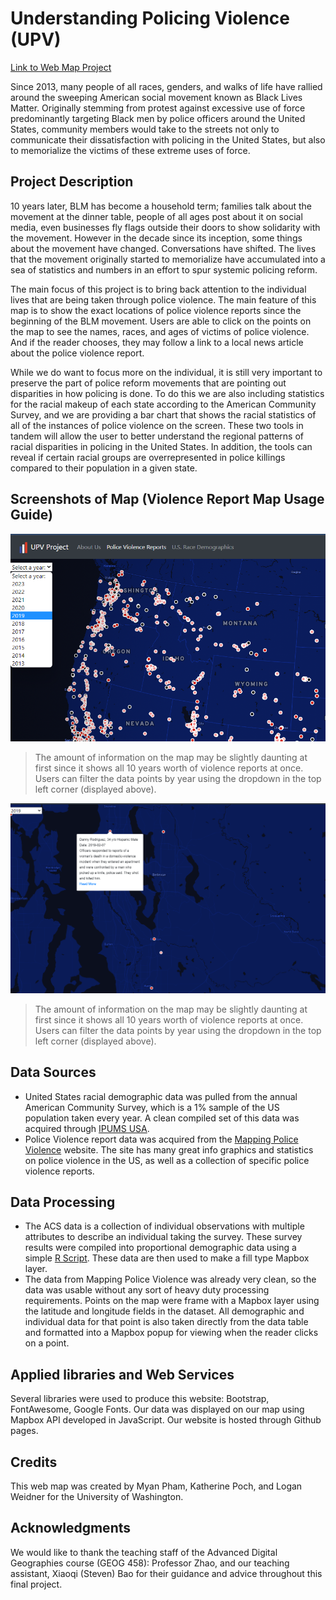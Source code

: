 # Understanding Policing Violence (UPV)
[Link to Web Map Project](https://phammy22.github.io/policing_geodashboard/)

 Since 2013, many people of all races, genders, and walks of life have rallied around the sweeping American social movement known as Black Lives Matter. Originally stemming from protest against excessive use of force predominantly targeting Black men by police officers around the United States, community members would take to the streets not only to communicate their dissatisfaction with policing in the United States, but also to memorialize the victims of these extreme uses of force.


## Project Description
 10 years later, BLM has become a household term; families talk about the movement at the dinner table, people of all ages post about it on social media, even businesses fly flags outside their doors to show solidarity with the movement. However in the decade since its inception, some things about the movement have changed. Conversations have shifted. The lives that the movement originally started to memorialize have accumulated into a sea of statistics and numbers in an effort to spur systemic policing reform.
 
 
 The main focus of this project is to bring back attention to the individual lives that are being taken through police violence. The main feature of this map is to show the exact locations of police violence reports since the beginning of the BLM movement. Users are able to click on the points on the map to see the names, races, and ages of victims of police violence. And if the reader chooses, they may follow a link to a local news article about the police violence report.

While we do want to focus more on the individual, it is still very important to preserve the part of police reform movements that are pointing out disparities in how policing is done. To do this we are also including statistics for the racial makeup of each state according to the American Community Survey, and we are providing a bar chart that shows the racial statistics of all of the instances of police violence on the screen. These two tools in tandem will allow the user to better understand the regional patterns of racial disparities in policing in the United States. In addition, the tools can reveal if certain racial groups are overrepresented in police killings compared to their population in a given state.

## Screenshots of Map (Violence Report Map Usage Guide)
![year filter map](/img/demo/year_select.png)
>The amount of information on the map may be slightly daunting at first since it shows all 10 years worth of violence reports at once. Users can filter the data points by year using the dropdown in the top left corner (displayed above).

![year filter map](/img/demo/popup.png)
>The amount of information on the map may be slightly daunting at first since it shows all 10 years worth of violence reports at once. Users can filter the data points by year using the dropdown in the top left corner (displayed above).


## Data Sources
 - United States racial demographic data was pulled from the annual American Community Survey, which is a 1% sample of the US population taken every year. A clean compiled set of this data was acquired through [IPUMS USA](https://usa.ipums.org/usa/).
 - Police Violence report data was acquired from the [Mapping Police Violence](https://airtable.com/shroOenW19l1m3w0H/tblxearKzw8W7ViN8) website. The site has many great info graphics and statistics on police violence in the US, as well as a collection of specific police violence reports.

## Data Processing 
 - The ACS data is a collection of individual observations with multiple attributes to describe an individual taking the survey. These survey results were compiled into proportional demographic data using a simple [R Script](https://github.com/phammy22/policing_geodashboard/blob/main/assets/data_cleaning.R). These data are then used to make a fill type Mapbox layer.
- The data from Mapping Police Violence was already very clean, so the data was usable without any sort of heavy duty processing requirements. Points on the map were frame with a Mapbox layer using the latitude and longitude fields in the dataset. All demographic and individual data for that point is also taken directly from the data table and formatted into a Mapbox popup for viewing when the reader clicks on a point.


## Applied libraries and Web Services 
Several libraries were used to produce this website: Bootstrap, FontAwesome, Google Fonts. Our data was displayed on our map using Mapbox API developed in JavaScript. Our website is hosted through Github pages. 

## Credits 
This web map was created by Myan Pham, Katherine Poch, and Logan Weidner for the University of Washington.

## Acknowledgments
We would like to thank the teaching staff of the Advanced Digital Geographies course (GEOG 458): Professor Zhao, and our teaching assistant, Xiaoqi (Steven) Bao for their guidance and advice throughout this final project. 